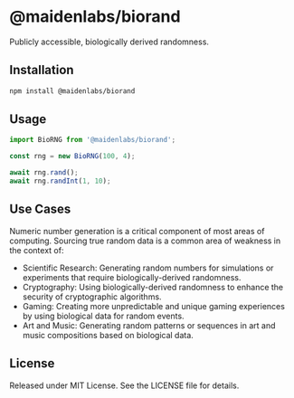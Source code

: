 # @maidenlabs/biorand

Publicly accessible, biologically derived randomness.

## Installation

```sh
npm install @maidenlabs/biorand
```

## Usage
```javascript
import BioRNG from '@maidenlabs/biorand';

const rng = new BioRNG(100, 4);

await rng.rand();
await rng.randInt(1, 10);
```

## Use Cases
Numeric number generation is a critical component of most areas of computing. Sourcing true random data is a common area of weakness in the context of:

* Scientific Research: Generating random numbers for simulations or experiments that require biologically-derived randomness.
* Cryptography: Using biologically-derived randomness to enhance the security of cryptographic algorithms.
* Gaming: Creating more unpredictable and unique gaming experiences by using biological data for random events.
* Art and Music: Generating random patterns or sequences in art and music compositions based on biological data.

## License
Released under MIT License. See the LICENSE file for details.